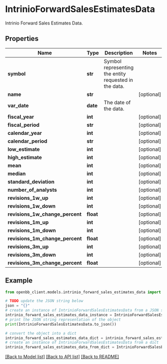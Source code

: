 # IntrinioForwardSalesEstimatesData

Intrinio Forward Sales Estimates Data.

## Properties

Name | Type | Description | Notes
------------ | ------------- | ------------- | -------------
**symbol** | **str** | Symbol representing the entity requested in the data. | 
**name** | **str** |  | [optional] 
**var_date** | **date** | The date of the data. | 
**fiscal_year** | **int** |  | [optional] 
**fiscal_period** | **str** |  | [optional] 
**calendar_year** | **int** |  | [optional] 
**calendar_period** | **str** |  | [optional] 
**low_estimate** | **int** |  | [optional] 
**high_estimate** | **int** |  | [optional] 
**mean** | **int** |  | [optional] 
**median** | **int** |  | [optional] 
**standard_deviation** | **int** |  | [optional] 
**number_of_analysts** | **int** |  | [optional] 
**revisions_1w_up** | **int** |  | [optional] 
**revisions_1w_down** | **int** |  | [optional] 
**revisions_1w_change_percent** | **float** |  | [optional] 
**revisions_1m_up** | **int** |  | [optional] 
**revisions_1m_down** | **int** |  | [optional] 
**revisions_1m_change_percent** | **float** |  | [optional] 
**revisions_3m_up** | **int** |  | [optional] 
**revisions_3m_down** | **int** |  | [optional] 
**revisions_3m_change_percent** | **float** |  | [optional] 

## Example

```python
from openbb_client.models.intrinio_forward_sales_estimates_data import IntrinioForwardSalesEstimatesData

# TODO update the JSON string below
json = "{}"
# create an instance of IntrinioForwardSalesEstimatesData from a JSON string
intrinio_forward_sales_estimates_data_instance = IntrinioForwardSalesEstimatesData.from_json(json)
# print the JSON string representation of the object
print(IntrinioForwardSalesEstimatesData.to_json())

# convert the object into a dict
intrinio_forward_sales_estimates_data_dict = intrinio_forward_sales_estimates_data_instance.to_dict()
# create an instance of IntrinioForwardSalesEstimatesData from a dict
intrinio_forward_sales_estimates_data_from_dict = IntrinioForwardSalesEstimatesData.from_dict(intrinio_forward_sales_estimates_data_dict)
```
[[Back to Model list]](../README.md#documentation-for-models) [[Back to API list]](../README.md#documentation-for-api-endpoints) [[Back to README]](../README.md)


